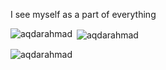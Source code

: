 <p> I see myself as a part of everything</p>









<p><img align="left" src="https://github-readme-stats.vercel.app/api/top-langs?username=aqdarahmad&show_icons=true&locale=en&layout=compact" alt="aqdarahmad" /></p>

<p>&nbsp;<img align="center" src="https://github-readme-stats.vercel.app/api?username=aqdarahmad&show_icons=true&locale=en" alt="aqdarahmad" /></p>

<p><img align="center" src="https://github-readme-streak-stats.herokuapp.com/?user=aqdarahmad&" alt="aqdarahmad" /></p>
